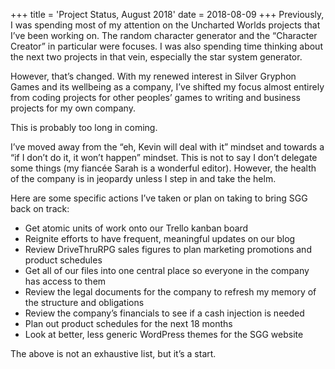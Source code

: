 +++
title = 'Project Status, August 2018'
date = 2018-08-09
+++
Previously, I was spending most of my attention on the Uncharted Worlds projects that I’ve been working on. The random character generator and the “Character Creator” in particular were focuses. I was also spending time thinking about the next two projects in that vein, especially the star system generator.

However, that’s changed. With my renewed interest in Silver Gryphon Games and its wellbeing as a company, I’ve shifted my focus almost entirely from coding projects for other peoples’ games to writing and business projects for my own company.

This is probably too long in coming.

I’ve moved away from the “eh, Kevin will deal with it” mindset and towards a “if I don’t do it, it won’t happen” mindset. This is not to say I don’t delegate some things (my fiancée Sarah is a wonderful editor). However, the health of the company is in jeopardy unless I step in and take the helm.

Here are some specific actions I’ve taken or plan on taking to bring SGG back on track:

*   Get atomic units of work onto our Trello kanban board
*   Reignite efforts to have frequent, meaningful updates on our blog
*   Review DriveThruRPG sales figures to plan marketing promotions and product schedules
*   Get all of our files into one central place so everyone in the company has access to them
*   Review the legal documents for the company to refresh my memory of the structure and obligations
*   Review the company’s financials to see if a cash injection is needed
*   Plan out product schedules for the next 18 months
*   Look at better, less generic WordPress themes for the SGG website

The above is not an exhaustive list, but it’s a start.